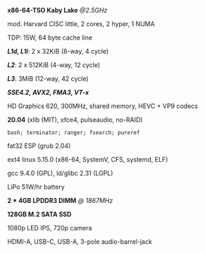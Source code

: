 **x86-64-TSO Kaby Lake** *@2.5GHz*

mod. Harvard CISC little, 2 cores, 2 hyper, 1 NUMA

TDP: 15W, 64 byte cache line

***L1d, L1i***: 2 x 32KiB (8-way, 4 cycle)

***L2***: 2 x 512KiB (4-way, 12 cycle)

***L3***: 3MiB (12-way, 42 cycle)

***SSE4.2, AVX2, FMA3, VT-x***

HD Graphics 620, 300MHz, shared memory, HEVC + VP9 codecs

**20.04** (xlib (MIT), xfce4, pulseaudio, no-RAID)

`bash; terminator; ranger; fsearch; pureref`

fat32 ESP (grub 2.04)

ext4 linux 5.15.0 (x86-64, SystemV, CFS, systemd, ELF)

gcc 9.4.0 (GPL), ld/glibc 2.31 (LGPL)

LiPo 51W/hr battery

**2 * 4GB LPDDR3 DIMM** *@ 1867MHz*

**128GB M.2 SATA SSD**

1080p LED IPS, 720p camera

HDMI-A, USB-C, USB-A, 3-pole audio-barrel-jack
